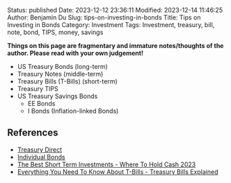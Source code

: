 Status: published
Date: 2023-12-12 23:36:11
Modified: 2023-12-14 11:46:25
Author: Benjamin Du
Slug: tips-on-investing-in-bonds
Title: Tips on Investing in Bonds
Category: Investment
Tags: Investment, treasury, bill, note, bond, TIPS, money, savings

**Things on this page are fragmentary and immature notes/thoughts of the author. Please read with your own judgement!**

- US Treasury Bonds (long-term)
- Treasury Notes (middle-term)
- Treasury Bills (T-Bills) (short-term)
- Treasury TIPS
- US Treasury Savings Bonds 
    - EE Bonds
    - I Bonds (Inflation-linked Bonds)

## References

- [Treasury Direct](https://www.treasurydirect.gov/)
- [Individual Bonds](https://www.schwab.com/fixed-income/individual-bonds?src=SEM&ef_id=CjwKCAiApuCrBhAuEiwA8VJ6JmCOZTxIig9EEMUGbOB8j_rrqvIKDUU5Il1HnQpqnGCGkkv1OxhvGBoCnlAQAvD_BwE:G:s&s_kwcid=AL!5158!3!661194950835!e!!g!!how%20to%20buy%20corporate%20bonds!718279563!39135221162&keywordid=aud-314039084389:kwd-1788267361&gad_source=1&gclid=CjwKCAiApuCrBhAuEiwA8VJ6JmCOZTxIig9EEMUGbOB8j_rrqvIKDUU5Il1HnQpqnGCGkkv1OxhvGBoCnlAQAvD_BwE)
- [The Best Short Term Investments - Where To Hold Cash 2023](https://www.youtube.com/watch?v=qw-vhZWAB20)
- [Everything You Need To Know About T-Bills - Treasury Bills Explained](https://www.youtube.com/watch?v=ZMX2hp_nXiM)
